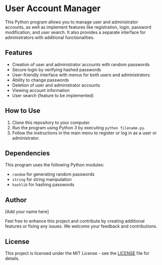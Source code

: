 # User Account Manager

This Python program allows you to manage user and administrator accounts, as well as implement features like registration, login, password modification, and user search. It also provides a separate interface for administrators with additional functionalities.

## Features

- Creation of user and administrator accounts with random passwords
- Secure login by verifying hashed passwords
- User-friendly interface with menus for both users and administrators
- Ability to change passwords
- Deletion of user and administrator accounts
- Viewing account information
- User search (feature to be implemented)

## How to Use

1. Clone this repository to your computer.
2. Run the program using Python 3 by executing `python filename.py`.
3. Follow the instructions in the main menu to register or log in as a user or administrator.

## Dependencies

This program uses the following Python modules:
- `random` for generating random passwords
- `string` for string manipulation
- `hashlib` for hashing passwords

## Author

[Add your name here]

Feel free to enhance this project and contribute by creating additional features or fixing any issues. We welcome your feedback and contributions.

## License

This project is licensed under the MIT License - see the [LICENSE](LICENSE) file for details.
